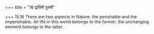 +++
title = "16 द्वाविमौ पुरुषौ"

+++
15.16 There are two aspects in Nature: the perishable and the
imperishable. All life in this world belongs to the former, the
unchanging element belongs to the latter.
